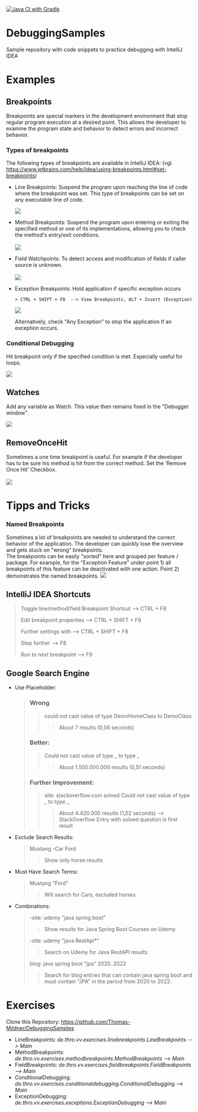 [![Java CI with Gradle](https://github.com/Thomas-Mildner/DebuggingSamples/actions/workflows/gradle.yml/badge.svg)](https://github.com/Thomas-Mildner/DebuggingSamples/actions/workflows/gradle.yml)

# DebuggingSamples

Sample repository with code snippets to practice debugging with IntelliJ IDEA

# Examples

## Breakpoints

Breakpoints are special markers in the development environment that stop regular program execution at a desired point. This allows the developer to examine the program state and behavior to detect errors and incorrect behavior.

### Types of breakpoints

The following types of breakpoints are available in IntelliJ IDEA:
(vgl. https://www.jetbrains.com/help/idea/using-breakpoints.html#set-breakpoints)

- Line Breakpoints: Suspend the program upon reaching the line of code where the breakpoint was set. This type of breakpoints can be set on any executable line of code.</br>

  ![](./doc//Images/LineBreakpoints.PNG)

- Method Breakpoints: Suspend the program upon entering or exiting the specified method or one of its implementations, allowing you to check the method's entry/exit conditions. </br> </br>
  ![](./doc/Images/MethodBreakpoints.PNG)
- Field Watchpoints: To detect access and modification of fields if caller source is unknown. </br> </br>
  ![](./doc/Images/FieldBreakpoints.PNG)
- Exception Breakpoints:
  Hold application if specific exception occurs

      > CTRL + SHIFT + F8  --> View Breakpoints, ALT + Insert (Exception)

    ![](./doc/Images/ExceptionSettings.gif)

    Alternatively, check "Any Exception" to stop the application if an exception occurs.

### Conditional Debugging

Hit breakpoint only if the specified condition is met.
Especially useful for loops.

![](./doc/Images/ConditionalDebugging.gif)

## Watches
Add any variable as Watch. This value then remains fixed in the "Debugger window".

![](./doc/Images/Watches.gif)

## RemoveOnceHit

Sometimes a one time breakpoint is useful. For example if the developer has to be sure his method is hit from the correct method. Set the 'Remove Once Hit' Checkbox. </br> </br>
![](/doc/Images/RemoveOnceHit.PNG)

# Tipps and Tricks

### Named Breakpoints

Sometimes a lot of breakpoints are needed to understand the correct behavior of the application. The developer can quickly lose the overview and gets stuck on "wrong" breakpoints.  </br>
The breakpoints can be easily "sorted" here and grouped per feature / package.
For example, for the "Exception Feature" under point 1) all breakpoints of this feature can be deactivated with one action.
Point 2) demonstrates the named breakpoints.
![](doc/Images/NamedGroupsBreakpointWindow.PNG)

## IntelliJ IDEA Shortcuts

> Toggle line/method/field Breakpoint Shortcut --> CTRL + F8
>
> Edit breakpoint properties --> CTRL + SHIFT + F8
>
> Further settings with --> CTRL + SHIFT + F8
>
> Step further --> F8
>
> Run to next breakpoint --> F9

## Google Search Engine

- Use Placeholder:

  > ### Wrong
  >
  > > could not cast value of type DemoHomeClass to DemoClass
  > >
  > > > About 7 results (0,56 seconds)
  >
  > ### Better:
  >
  > > Could not cast value of type _ to type _
  > >
  > > > About 1.550.000.000 results (0,51 seconds)
  >
  > ### Further Improvement:
  >
  > > site: stackoverflow.com solved Could not cast value of type _ to type _
  > >
  > > > About 4.420.000 results (1,02 seconds) --> StackOverflow Entry with solved question is first result

- Exclude Search Results:

  > Mustang -Car Ford
  >
  > > Show only horse results

- Must Have Search Terms:

  > Mustang "Ford"
  >
  > > Will search for Cars, excluded horses

- Combinations:
  > -site: udemy "java spring boot"
  >
  > > Show results for Java Spring Boot Courses on Udemy
  >
  > -site: udemy "java RestApi\*"
  >
  > > Search on Udemy for Java RestAPI results
  >
  > blog: java spring boot "jpa" 2020..2022
  >
  > > Search for blog entries that can contain java spring boot and must contain "JPA" in the period from 2020 to 2022.

# Exercises

Clone this Repository: https://github.com/Thomas-Mildner/DebuggingSamples </br>

- LineBreakpoints: _de.thro.vv.exercises.linebreakpoints.LineBreakpoints --> Main_<br/>
- MethodBreakpoints: _de.thro.vv.exercises.methodbreakpoints.MethodBreakpoints --> Main_<br/>
- FieldBreakpoints: _de.thro.vv.exercises.fieldbreakpoints.FieldBreakpoints --> Main_<br/>
- ConditionalDebugging: _de.thro.vv.exercises.conditionaldebugging.ConditionalDebugging --> Main_<br/>
- ExceptionDebugging: _de.thro.vv.exercises.exceptions.ExceptionDebugging --> Main_ <br/>
